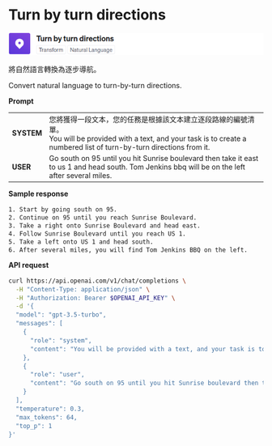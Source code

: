 # Turn by turn directions

![](./assets/default-turn-by-turn-directions.png)

將自然語言轉換為逐步導航。

Convert natural language to turn-by-turn directions.

**Prompt**

|||
|-------|------|
|**SYSTEM**|您將獲得一段文本，您的任務是根據該文本建立逐段路線的編號清單。<br/>You will be provided with a text, and your task is to create a numbered list of turn-by-turn directions from it.|
|**USER**|Go south on 95 until you hit Sunrise boulevard then take it east to us 1 and head south. Tom Jenkins bbq will be on the left after several miles.|

**Sample response**

```
1. Start by going south on 95.
2. Continue on 95 until you reach Sunrise Boulevard.
3. Take a right onto Sunrise Boulevard and head east.
4. Follow Sunrise Boulevard until you reach US 1.
5. Take a left onto US 1 and head south.
6. After several miles, you will find Tom Jenkins BBQ on the left.
```

**API request**

```bash
curl https://api.openai.com/v1/chat/completions \
  -H "Content-Type: application/json" \
  -H "Authorization: Bearer $OPENAI_API_KEY" \
  -d '{
  "model": "gpt-3.5-turbo",
  "messages": [
    {
      "role": "system",
      "content": "You will be provided with a text, and your task is to create a numbered list of turn-by-turn directions from it."
    },
    {
      "role": "user",
      "content": "Go south on 95 until you hit Sunrise boulevard then take it east to us 1 and head south. Tom Jenkins bbq will be on the left after several miles."
    }
  ],
  "temperature": 0.3,
  "max_tokens": 64,
  "top_p": 1
}'
```
